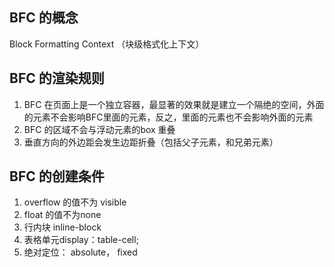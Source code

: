 ## BFC 的概念
   Block Formatting Context （块级格式化上下文）

## BFC 的渲染规则
   1. BFC 在页面上是一个独立容器，最显著的效果就是建立一个隔绝的空间，外面的元素不会影响BFC里面的元素，反之，里面的元素也不会影响外面的元素
   2. BFC 的区域不会与浮动元素的box 重叠
   3. 垂直方向的外边距会发生边距折叠（包括父子元素，和兄弟元素）
## BFC 的创建条件
   1. overflow 的值不为 visible 
   2.  float 的值不为none 
   3. 行内块 inline-block 
   4. 表格单元display：table-cell;
   5. 绝对定位： absolute， fixed 